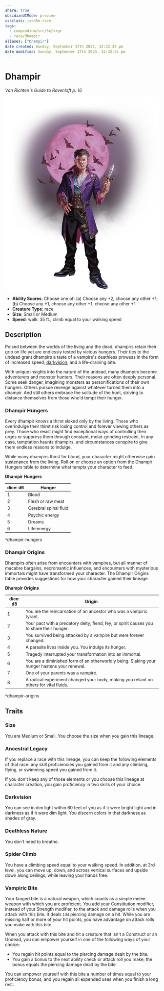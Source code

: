 ```yaml
---
share: true
obsidianUIMode: preview
cssclass: json5e-race
tags:
  - compendium/src/5e/vrgr
  - race/dhampir
aliases: ["Dhampir"]
date created: Sunday, September 17th 2023, 12:32:39 pm
date modified: Sunday, September 17th 2023, 12:32:54 pm
---
```


# Dhampir

*Van Richten's Guide to Ravenloft p. 16*

![](../../../assets/img/dhampir.png)  

- **Ability Scores**: Choose one of: (a) Choose any +2, choose any other +1; (b) Choose any +1, choose any other +1, choose any other +1
- **Creature Type**: race
- **Size**: Small or Medium
- **Speed**: walk: 35 ft.; climb equal to your walking speed


## Description

Poised between the worlds of the living and the dead, dhampirs retain their grip on life yet are endlessly tested by vicious hungers. Their ties to the undead grant dhampirs a taste of a vampire's deathless prowess in the form of increased speed, [darkvision](../../5e-rules/senses.md##darkvision), and a life-draining bite.

With unique insights into the nature of the undead, many dhampirs become adventurers and monster hunters. Their reasons are often deeply personal. Some seek danger, imagining monsters as personifications of their own hungers. Others pursue revenge against whatever turned them into a dhampir. And still others embrace the solitude of the hunt, striving to distance themselves from those who'd tempt their hunger.

### Dhampir Hungers

Every dhampir knows a thirst slaked only by the living. Those who overindulge their thirst risk losing control and forever viewing others as prey. Those who resist might find exceptional ways of controlling their urges or suppress them through constant, molar-grinding restraint. In any case, temptation haunts dhampirs, and circumstances conspire to give them endless reasons to indulge.

While many dhampirs thirst for blood, your character might otherwise gain sustenance from the living. Roll on or choose an option from the Dhampir Hungers table to determine what tempts your character to feed.

**Dhampir Hungers**

| dice: d6 | Hunger |
|----------|--------|
| 1 | Blood |
| 2 | Flesh or raw meat |
| 3 | Cerebral spinal fluid |
| 4 | Psychic energy |
| 5 | Dreams |
| 6 | Life energy |

^dhampir-hungers

### Dhampir Origins

Dhampirs often arise from encounters with vampires, but all manner of macabre bargains, necromantic influences, and encounters with mysterious immortals might have transformed your character. The Dhampir Origins table provides suggestions for how your character gained their lineage.

**Dhampir Origins**

| dice: d8 | Origin |
|----------|--------|
| 1 | You are the reincarnation of an ancestor who was a vampiric tyrant. |
| 2 | Your pact with a predatory deity, fiend, fey, or spirit causes you to share their hunger. |
| 3 | You survived being attacked by a vampire but were forever changed. |
| 4 | A parasite lives inside you. You indulge its hunger. |
| 5 | Tragedy interrupted your transformation into an immortal. |
| 6 | You are a diminished form of an otherworldly being. Slaking your hunger hastens your renewal. |
| 7 | One of your parents was a vampire. |
| 8 | A radical experiment changed your body, making you reliant on others for vital fluids. |

^dhampir-origins

## Traits

### Size

You are Medium or Small. You choose the size when you gain this lineage.

### Ancestral Legacy

If you replace a race with this lineage, you can keep the following elements of that race: any skill proficiencies you gained from it and any climbing, flying, or swimming speed you gained from it.

If you don't keep any of those elements or you choose this lineage at character creation, you gain proficiency in two skills of your choice.

### Darkvision

You can see in dim light within 60 feet of you as if it were bright light and in darkness as if it were dim light. You discern colors in that darkness as shades of gray.

### Deathless Nature

You don't need to breathe.

### Spider Climb

You have a climbing speed equal to your walking speed. In addition, at 3rd level, you can move up, down, and across vertical surfaces and upside down along ceilings, while leaving your hands free.

### Vampiric Bite

Your fanged bite is a natural weapon, which counts as a simple melee weapon with which you are proficient. You add your Constitution modifier, instead of your Strength modifier, to the attack and damage rolls when you attack with this bite. It deals `1d4` piercing damage on a hit. While you are missing half or more of your hit points, you have advantage on attack rolls you make with this bite.

When you attack with this bite and hit a creature that isn't a Construct or an Undead, you can empower yourself in one of the following ways of your choice:

- You regain hit points equal to the piercing damage dealt by the bite.  
- You gain a bonus to the next ability check or attack roll you make; the bonus equals the piercing damage dealt by the bite  

You can empower yourself with this bite a number of times equal to your proficiency bonus, and you regain all expended uses when you finish a long rest.
